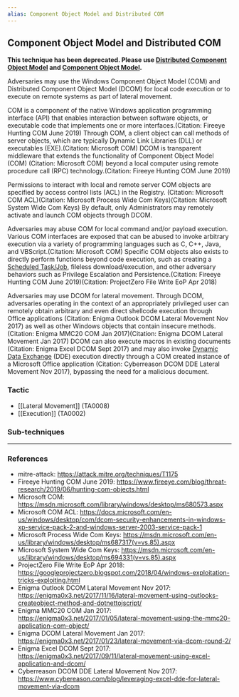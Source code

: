 ```yaml
---
alias: Component Object Model and Distributed COM
---
```


## Component Object Model and Distributed COM

**This technique has been deprecated. Please use [Distributed Component Object Model](https://attack.mitre.org/techniques/T1021/003) and [Component Object Model](https://attack.mitre.org/techniques/T1559/001).**

Adversaries may use the Windows Component Object Model (COM) and Distributed Component Object Model (DCOM) for local code execution or to execute on remote systems as part of lateral movement. 

COM is a component of the native Windows application programming interface (API) that enables interaction between software objects, or executable code that implements one or more interfaces.(Citation: Fireeye Hunting COM June 2019) Through COM, a client object can call methods of server objects, which are typically Dynamic Link Libraries (DLL) or executables (EXE).(Citation: Microsoft COM) DCOM is transparent middleware that extends the functionality of Component Object Model (COM) (Citation: Microsoft COM) beyond a local computer using remote procedure call (RPC) technology.(Citation: Fireeye Hunting COM June 2019)

Permissions to interact with local and remote server COM objects are specified by access control lists (ACL) in the Registry. (Citation: Microsoft COM ACL)(Citation: Microsoft Process Wide Com Keys)(Citation: Microsoft System Wide Com Keys) By default, only Administrators may remotely activate and launch COM objects through DCOM.

Adversaries may abuse COM for local command and/or payload execution. Various COM interfaces are exposed that can be abused to invoke arbitrary execution via a variety of programming languages such as C, C++, Java, and VBScript.(Citation: Microsoft COM) Specific COM objects also exists to directly perform functions beyond code execution, such as creating a [Scheduled Task/Job](https://attack.mitre.org/techniques/T1053), fileless download/execution, and other adversary behaviors such as Privilege Escalation and Persistence.(Citation: Fireeye Hunting COM June 2019)(Citation: ProjectZero File Write EoP Apr 2018)

Adversaries may use DCOM for lateral movement. Through DCOM, adversaries operating in the context of an appropriately privileged user can remotely obtain arbitrary and even direct shellcode execution through Office applications (Citation: Enigma Outlook DCOM Lateral Movement Nov 2017) as well as other Windows objects that contain insecure methods.(Citation: Enigma MMC20 COM Jan 2017)(Citation: Enigma DCOM Lateral Movement Jan 2017) DCOM can also execute macros in existing documents (Citation: Enigma Excel DCOM Sept 2017) and may also invoke [Dynamic Data Exchange](https://attack.mitre.org/techniques/T1173) (DDE) execution directly through a COM created instance of a Microsoft Office application (Citation: Cyberreason DCOM DDE Lateral Movement Nov 2017), bypassing the need for a malicious document.


### Tactic

- [[Lateral Movement]] (TA0008)
- [[Execution]] (TA0002)

### Sub-techniques


---
### References

- mitre-attack: https://attack.mitre.org/techniques/T1175
- Fireeye Hunting COM June 2019: https://www.fireeye.com/blog/threat-research/2019/06/hunting-com-objects.html
- Microsoft COM: https://msdn.microsoft.com/library/windows/desktop/ms680573.aspx
- Microsoft COM ACL: https://docs.microsoft.com/en-us/windows/desktop/com/dcom-security-enhancements-in-windows-xp-service-pack-2-and-windows-server-2003-service-pack-1
- Microsoft Process Wide Com Keys: https://msdn.microsoft.com/en-us/library/windows/desktop/ms687317(v=vs.85).aspx
- Microsoft System Wide Com Keys: https://msdn.microsoft.com/en-us/library/windows/desktop/ms694331(v=vs.85).aspx
- ProjectZero File Write EoP Apr 2018: https://googleprojectzero.blogspot.com/2018/04/windows-exploitation-tricks-exploiting.html
- Enigma Outlook DCOM Lateral Movement Nov 2017: https://enigma0x3.net/2017/11/16/lateral-movement-using-outlooks-createobject-method-and-dotnettojscript/
- Enigma MMC20 COM Jan 2017: https://enigma0x3.net/2017/01/05/lateral-movement-using-the-mmc20-application-com-object/
- Enigma DCOM Lateral Movement Jan 2017: https://enigma0x3.net/2017/01/23/lateral-movement-via-dcom-round-2/
- Enigma Excel DCOM Sept 2017: https://enigma0x3.net/2017/09/11/lateral-movement-using-excel-application-and-dcom/
- Cyberreason DCOM DDE Lateral Movement Nov 2017: https://www.cybereason.com/blog/leveraging-excel-dde-for-lateral-movement-via-dcom
